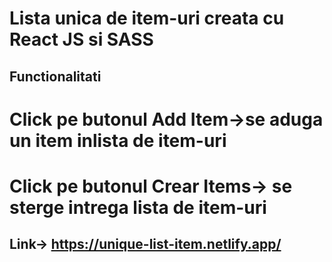 # Lista unica de item-uri creata cu React JS si SASS


## Functionalitati
# Click pe butonul Add Item->se aduga un item inlista de item-uri
# Click pe butonul Crear Items-> se sterge intrega lista de item-uri

## Link-> https://unique-list-item.netlify.app/